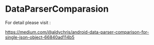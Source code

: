 # DataParserComparasion

For detail please visit : 

https://medium.com/@aldychris/android-data-parser-comparison-for-single-json-object-66840ad114b5 
